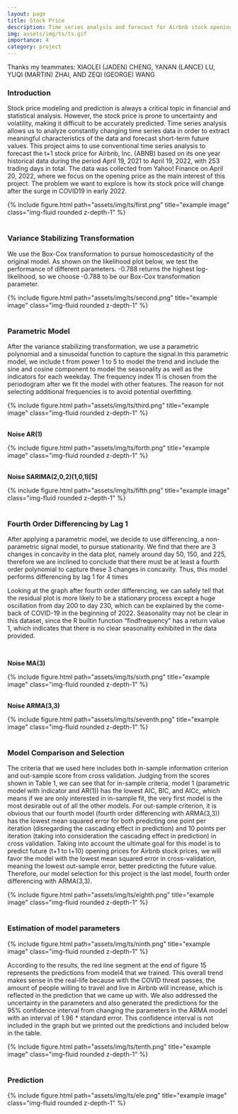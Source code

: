 ```yaml
---
layout: page
title: Stock Price
description: Time series analysis and forecast for Airbnb stock opening price
img: assets/img/ts/ts.gif
importance: 4
category: project
---
```


Thanks my teammates: XIAOLEI (JADEN) CHENG, YANAN (LANCE) LU, YUQI (MARTIN) ZHAI, AND ZEQI (GEORGE) WANG

### **Introduction**

Stock price modeling and prediction is always a critical topic in financial and statistical analysis. However, the stock price is prone to uncertainty and volatility, making it difficult to be accurately predicted. Time series analysis allows us to analyze constantly changing time series data in order to extract meaningful characteristics of the data and forecast short-term future values. This project aims to use conventional time series analysis to forecast the t+1 stock price for Airbnb, Inc. (ABNB) based on its one year historical data during the period April 19, 2021 to April 19, 2022, with 253 trading days in total. The data was collected from Yahoo! Finance on April 20, 2022, where we focus on the opening price as the main interest of this project. The problem we want to explore is how its stock price will change after the surge in COVID19 in early 2022.

 <div class="row">
    <div class="col-sm mt-3 mt-md-0">
        {% include figure.html path="assets/img/ts/first.png" title="example image" class="img-fluid rounded z-depth-1" %}
    </div>
</div>

<br>

### **Variance Stabilizing Transformation**

We use the Box-Cox transformation to pursue homoscedasticity of the original model. As shown on the likelihood plot below, we test the performance of different parameters. -0.788 returns the highest log-likelihood, so we choose -0.788 to be our Box-Cox transformation parameter.

 <div class="row">
    <div class="col-sm mt-3 mt-md-0">
        {% include figure.html path="assets/img/ts/second.png" title="example image" class="img-fluid rounded z-depth-1" %}
    </div>
</div>

<br>

### **Parametric Model**

After the variance stabilizing transformation, we use a parametric polynomial and a sinusoidal function to capture the signal.In this parametric model, we include t from power 1 to 5 to model the trend and include the sine and cosine component to model the seasonality as well as the indicators for each weekday. The frequency index 11 is chosen from the periodogram after we fit the model with other features. The reason for not selecting additional frequencies is to avoid potential overfitting.

 <div class="row">
    <div class="col-sm mt-3 mt-md-0">
        {% include figure.html path="assets/img/ts/third.png" title="example image" class="img-fluid rounded z-depth-1" %}
    </div>
</div>

<br>

**Noise AR(1)**

 <div class="row">
    <div class="col-sm mt-3 mt-md-0">
        {% include figure.html path="assets/img/ts/forth.png" title="example image" class="img-fluid rounded z-depth-1" %}
    </div>
</div>

<br>

**Noise SARIMA(2,0,2)(1,0,1)[5]**

 <div class="row">
    <div class="col-sm mt-3 mt-md-0">
        {% include figure.html path="assets/img/ts/fifth.png" title="example image" class="img-fluid rounded z-depth-1" %}
    </div>
</div>

<br>

### **Fourth Order Differencing by Lag 1**

After applying a parametric model, we decide to use differencing, a non-parametric signal model, to pursue stationarity. We find that there are 3 changes in concavity in the data plot, namely around day 50, 150, and 225, therefore we are inclined to conclude that there must be at least a fourth order polynomial to capture these 3 changes in concavity. Thus, this model performs differencing by lag 1 for 4 times

Looking at the graph after fourth order differencing, we can safely tell that the residual plot is more likely to be a stationary process except a huge oscillation from day 200 to day 230, which can be explained by the come-back of COVID-19 in the beginning of 2022. Seasonality may not be clear in this dataset, since the R builtin function “findfrequency” has a return value 1, which indicates that there is no clear seasonality exhibited in the data provided.

<br>

**Noise MA(3)**

 <div class="row">
    <div class="col-sm mt-3 mt-md-0">
        {% include figure.html path="assets/img/ts/sixth.png" title="example image" class="img-fluid rounded z-depth-1" %}
    </div>
</div>

<br>

**Noise ARMA(3,3)**

 <div class="row">
    <div class="col-sm mt-3 mt-md-0">
        {% include figure.html path="assets/img/ts/seventh.png" title="example image" class="img-fluid rounded z-depth-1" %}
    </div>
</div>

<br>

### **Model Comparison and Selection**

The criteria that we used here includes both in-sample information criterion and out-sample score from cross validation. Judging from the scores shown in Table 1, we can see that for in-sample criteria, model 1 (parametric model with indicator and AR(1)) has the lowest AIC, BIC, and AICc, which means if we are only interested in in-sample fit, the very first model is the most desirable out of all the other models. For out-sample criterion, it is obvious that our fourth model (fourth order differencing with ARMA(3,3)) has the lowest mean squared error for both predicting one point per iteration (disregarding the cascading effect in prediction) and 10 points per iteration (taking into consideration the cascading effect in prediction) in cross validation. Taking into account the ultimate goal for this model is to predict future (t+1 to t+10) opening prices for Airbnb stock prices, we will favor the model with the lowest mean squared error in cross-validation, meaning the lowest out-sample error, better predicting the future value. Therefore, our model selection for this project is the last model, fourth order differencing with ARMA(3,3).

 <div class="row">
    <div class="col-sm mt-3 mt-md-0">
        {% include figure.html path="assets/img/ts/eighth.png" title="example image" class="img-fluid rounded z-depth-1" %}
    </div>
</div>

<br>

### **Estimation of model parameters**

 <div class="row">
    <div class="col-sm mt-3 mt-md-0">
        {% include figure.html path="assets/img/ts/ninth.png" title="example image" class="img-fluid rounded z-depth-1" %}
    </div>
</div>

According to the results, the red line segment at the end of figure 15 represents the predictions from model4 that we trained. This overall trend makes sense in the real-life because with the COVID threat passes, the amount of people willing to travel and live in Airbnb will increase, which is reflected in the prediction that we came up with. We also addressed the uncertainty in the parameters and also generated the predictions for the 95% confidence interval from changing the parameters in the ARMA model with an interval of 1.96 * standard error. This confidence interval is not included in the graph but we printed out the predictions and included below in the table.

 <div class="row">
    <div class="col-sm mt-3 mt-md-0">
        {% include figure.html path="assets/img/ts/tenth.png" title="example image" class="img-fluid rounded z-depth-1" %}
    </div>
</div>

<br>

### **Prediction**

 <div class="row">
    <div class="col-sm mt-3 mt-md-0">
        {% include figure.html path="assets/img/ts/ele.png" title="example image" class="img-fluid rounded z-depth-1" %}
    </div>
</div>

<br>
